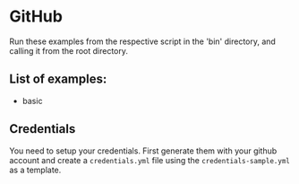# GitHub
Run these examples from the respective script in the 'bin' directory, and calling it from the root directory.

## List of examples:
- basic

## Credentials
You need to setup your credentials. First generate them with your github account and create a `credentials.yml` file using the `credentials-sample.yml` as a template.